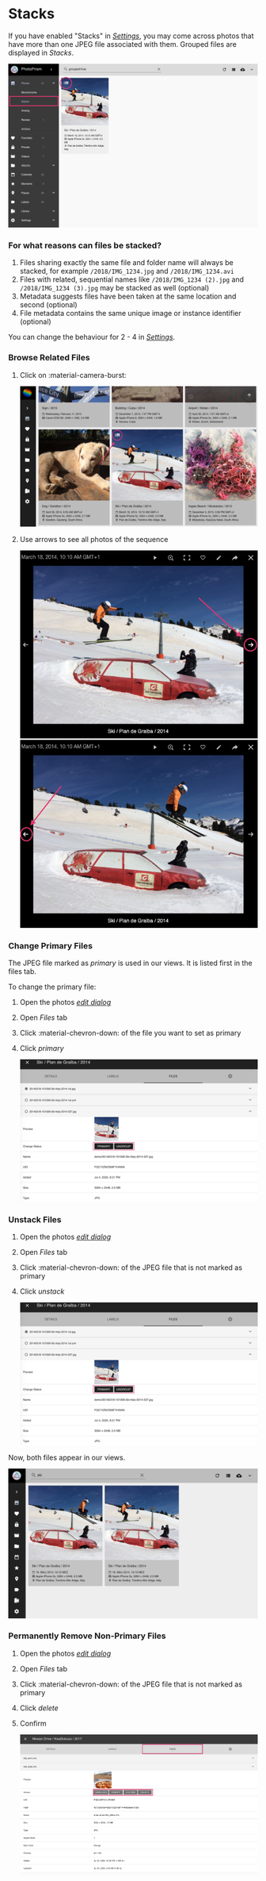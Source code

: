 # Stacks #

If you have enabled "Stacks" in  [*Settings*](../settings/general.md), you may come across photos that have more than 
one JPEG file associated with them. Grouped files are displayed in *Stacks*.

![Screenshot](img/stacks-1.png)

### For what reasons can files be stacked? ###

 1. Files sharing exactly the same file and folder name will always be stacked, for example `/2018/IMG_1234.jpg` and `/2018/IMG_1234.avi`
 2. Files with related, sequential names like `/2018/IMG_1234 (2).jpg` and `/2018/IMG_1234 (3).jpg` may be stacked as well (optional)
 3. Metadata suggests files have been taken at the same location and second (optional)
 4. File metadata contains the same unique image or instance identifier (optional)
 
 You can change the behaviour for 2 - 4 in [*Settings*](../settings/general.md).

### Browse Related Files ###

1. Click on :material-camera-burst:

    ![Screenshot](img/sequential1.png)
    
2. Use arrows to see all photos of the sequence

    ![Screenshot](img/sequential3.png) ![Screenshot](img/sequential4.png)
   

### Change Primary Files ###

The JPEG file marked as *primary* is used in our views. It is listed first in the files tab.

To change the primary file:

1. Open the photos [*edit dialog*](edit.md)

2. Open *Files* tab

3. Click :material-chevron-down: of the file you want to set as primary
        
4. Click *primary*

      ![Screenshot](img/group-3.png) 

### Unstack Files ###

1. Open the photos [*edit dialog*](edit.md)

2. Open *Files* tab

3. Click :material-chevron-down: of the JPEG file that is not marked as primary
        
4. Click *unstack*

      ![Screenshot](img/group-3.png)

Now, both files appear in our views.

![Screenshot](img/group-4.png)

### Permanently Remove Non-Primary Files ###

1. Open the photos [*edit dialog*](edit.md)

2. Open *Files* tab

3. Click :material-chevron-down: of the JPEG file that is not marked as primary
        
4. Click *delete*

5. Confirm

      ![Screenshot](img/group-5.png)